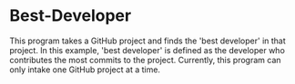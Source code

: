 # Best-Developer
This program takes a GitHub project and finds the  'best developer' in that project. In this example, 'best developer' is defined as  the developer who contributes the most commits to the project. Currently, this  program can only intake one GitHub project at a time.

